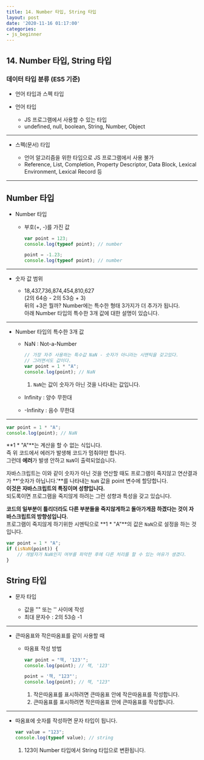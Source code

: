 ```yaml
---
title: 14. Number 타입, String 타입
layout: post
date: '2020-11-16 01:17:00'
categories:
- js_beginner
---
```


## 14. Number 타입, String 타입

### 데이터 타입 분류 (ES5 기준)

* 언어 타입과 스펙 타입
* 언어 타입

    * JS 프로그램에서 사용할 수 있는 타입
    * undefined, null, boolean, String, Number, Object
 
---
   
* 스펙(문서) 타입

    * 언어 알고리즘을 위한 타입으로 JS 프로그램에서 사용 불가
    * Reference, List, Completion, Property Descriptor, Data Block, Lexical Environment, Lexical Record 등
    
---

## Number 타입

* Number 타입

    * 부호(+, -)를 가진 값
    
        ```javascript
        var point = 123;
        console.log(typeof point); // number
        
        point = -1.23;
        console.log(typeof point); // number
        ```
    
---

* 숫자 값 범위

    * 18,437,736,874,454,810,627  
      (2의 64승 - 2의 53승 + 3)  
      뒤의 +3은 뭘까? Number에는 특수한 형태 3가지가 더 추가가 됩니다.  
      아래 Number 타입의 특수한 3개 값에 대한 설명이 있습니다.
      
---

* Number 타입의 특수한 3개 값

    * NaN : Not-a-Number
    
        ```javascript
        // 가장 자주 사용하는 특수값 NaN - 숫자가 아니라는 시맨틱을 갖고있다.
        // 그러면서도 값이다.
        var point = 1 * "A";
        console.log(point); // NaN
        ```
        
        1. `NaN`는 값이 숫자가 아닌 것을 나타내는 값입니다.
    
    * Infinity : 양수 무한대
    * -Infinity : 음수 무한대
    
---

```javascript
var point = 1 * "A";
console.log(point); // NaN
```

**1 * "A"**는 계산을 할 수 없는 식입니다.  
즉 위 코드에서 에러가 발생해 코드가 멈춰야만 합니다.  
그런데 **에러**가 발생 안하고 `NaN`이 출력되었습니다.  

자바스크립트는 이와 같이 숫자가 아닌 것을 연산할 때도 프로그램이 죽지않고 연산결과가 **'숫자가 아닙니다.'**를 나타내는 `NaN` 값을 point 변수에 할당합니다.  
**이것은 자바스크립트의 특징이며 성향입니다.**  
되도록이면 프로그램을 죽지않게 하려는 그런 성향과 특성을 갖고 있습니다.  

**코드의 일부분이 틀리더라도 다른 부분들을 죽지않게하고 돌아가게끔 하겠다는 것이 자바스크립트의 방향성입니다.**  
프로그램이 죽지않게 하기위한 시멘틱으로 **1 * "A"**의 값은 `NaN`으로 설정을 하는 것입니다.  

```javascript
var point = 1 * "A";
if (isNaN(point)) {
    // 개발자가 NaN인지 여부를 파악한 후에 다른 처리를 할 수 있는 여유가 생겼다.
}
```

## String 타입

* 문자 타입

    * 값을 "" 또는 '' 사이에 작성
    * 최대 문자수 : 2의 53승 -1
    
---

* 큰따옴표와 작은따옴표를 같이 사용할 때

    * 따옴표 작성 방법
    
        ```javascript
        var point = "책, '123'";
        console.log(point); // 책, '123'
        
        point = '책, "123"';
        console.log(point); // 책, "123"
        ```
        
        1. 작은따옴표를 표시하려면 큰따옴표 안에 작은따옴표를 작성합니다.
        2. 큰따옴표를 표시하려면 작은따옴표 안에 큰따옴표를 작성합니다.
    
---

* 따옴표에 숫자를 작성하면 문자 타입이 됩니다.

    ```javascript
    var value = "123";
    console.log(typeof value); // string
    ```
    
    1. 123이 Number 타입에서 String 타입으로 변환됩니다.